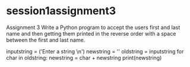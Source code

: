 # session1assignment3
Assignment 3
Write a Python program to accept the users first and last name and then getting them printed in the reverse order with a space between the first and last name.


inputstring = ('Enter a string \n')
newstring = ''
oldstring = inputstring
for char in oldstring:
   newstring = char + newstring
print(newstring)

